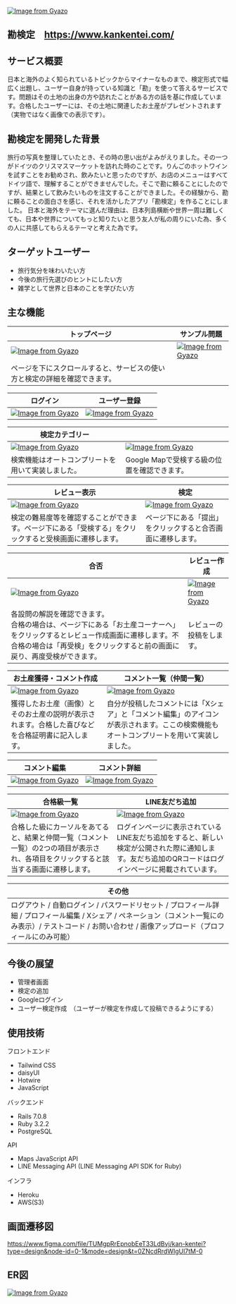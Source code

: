 [![Image from Gyazo](https://i.gyazo.com/8c4284dca42d0067f388f919aa7606d6.jpg)](https://gyazo.com/8c4284dca42d0067f388f919aa7606d6)
## 勘検定　https://www.kankentei.com/

## サービス概要
日本と海外のよく知られているトピックからマイナーなものまで、検定形式で幅広く出題し、ユーザー自身が持っている知識と「勘」を使って答えるサービスです。問題はその土地の出身の方や訪れたことがある方の話を基に作成しています。合格したユーザーには、その土地に関連したお土産がプレゼントされます（実物ではなく画像での表示です）。

## 勘検定を開発した背景
旅行の写真を整理していたとき、その時の思い出がよみがえりました。その一つがドイツのクリスマスマーケットを訪れた時のことです。りんごのホットワインを試すことをお勧めされ、飲みたいと思ったのですが、お店のメニューはすべてドイツ語で、理解することができませんでした。そこで勘に頼ることにしたのですが、結果として飲みたいものを注文することができました。その経験から、勘に頼ることの面白さを感じ、それを活かしたアプリ「勘検定」を作ることにしました。 日本と海外をテーマに選んだ理由は、日本列島横断や世界一周は難しくても、日本や世界についてもっと知りたいと思う友人が私の周りにいた為、多くの人に共感してもらえるテーマと考えた為です。  


## ターゲットユーザー  
* 旅行気分を味わいたい方 
* 今後の旅行先選びのヒントにしたい方  
* 雑学として世界と日本のことを学びたい方
  
## 主な機能
|トップページ|サンプル問題|
|---|---|
|[![Image from Gyazo](https://i.gyazo.com/84aca29acf5495f927746dff2225bd49.jpg)](https://gyazo.com/84aca29acf5495f927746dff2225bd49)|[![Image from Gyazo](https://i.gyazo.com/45e29e34c128c88da7e31ad03154eca5.jpg)](https://gyazo.com/45e29e34c128c88da7e31ad03154eca5)|
|ページを下にスクロールすると、サービスの使い方と検定の詳細を確認できます。|

|ログイン|ユーザー登録|
|---|---|
|[![Image from Gyazo](https://i.gyazo.com/59722d72e0664f43ad8e7d0afbbd91a2.png)](https://gyazo.com/59722d72e0664f43ad8e7d0afbbd91a2)|[![Image from Gyazo](https://i.gyazo.com/d88409c63fcb8223638c4e3f987fa59d.png)](https://gyazo.com/d88409c63fcb8223638c4e3f987fa59d)|

|検定カテゴリー||
|---|---|
|[![Image from Gyazo](https://i.gyazo.com/052905670b0a62a7336c14b110279646.png)](https://gyazo.com/052905670b0a62a7336c14b110279646)|[![Image from Gyazo](https://i.gyazo.com/1e94c7584d0c10ead041f190e4427258.png)](https://gyazo.com/1e94c7584d0c10ead041f190e4427258)|
|検索機能はオートコンプリートを用いて実装しました。|Google Mapで受検する級の位置を確認できます。|

|レビュー表示|検定|
|---|---|
|[![Image from Gyazo](https://i.gyazo.com/b95dcc9496344e9d5ec1ed90ae28dcea.jpg)](https://gyazo.com/b95dcc9496344e9d5ec1ed90ae28dcea)|[![Image from Gyazo](https://i.gyazo.com/224b05254fff2ecae9f83fc6a50c040b.jpg)](https://gyazo.com/224b05254fff2ecae9f83fc6a50c040b)|
|検定の難易度等を確認することができます。ページ下にある「受検する」をクリックすると受検画面に遷移します。|ページ下にある「提出」をクリックすると合否画面に遷移します。|

|合否|レビュー作成|
|---|---|
|[![Image from Gyazo](https://i.gyazo.com/f14e5ffc6db92d7793d2ec91c2ca28c2.jpg)](https://gyazo.com/f14e5ffc6db92d7793d2ec91c2ca28c2)|[![Image from Gyazo](https://i.gyazo.com/11dc9a006eed51509351e8e7c80a6ee4.jpg)](https://gyazo.com/11dc9a006eed51509351e8e7c80a6ee4)|
|各設問の解説を確認できます。<br>合格の場合は、ページ下にある「お土産コーナーへ」をクリックするとレビュー作成画面に遷移します。不合格の場合は「再受検」をクリックすると前の画面に戻り、再度受検ができます。|レビューの投稿をします。|

|お土産獲得・コメント作成|コメント一覧（仲間一覧）|
|---|---|
|[![Image from Gyazo](https://i.gyazo.com/c3f1d80e5c587f1afee52aa12c5f98a7.jpg)](https://gyazo.com/c3f1d80e5c587f1afee52aa12c5f98a7)|[![Image from Gyazo](https://i.gyazo.com/df95ad8356b4440c4e4ee327c3759b70.jpg)](https://gyazo.com/df95ad8356b4440c4e4ee327c3759b70)|
|獲得したお土産（画像）とそのお土産の説明が表示されます。合格した喜びなどを合格証明書に記入します。|自分が投稿したコメントには「Xシェア」と「コメント編集」のアイコンが表示されます。ここの検索機能もオートコンプリートを用いて実装しました。|

|コメント編集|コメント詳細|
|---|---|
|[![Image from Gyazo](https://i.gyazo.com/ee0997f9a057828b9f5731985c040ebe.jpg)](https://gyazo.com/ee0997f9a057828b9f5731985c040ebe)|[![Image from Gyazo](https://i.gyazo.com/4d131fb624d0c24d9c37c0fb639875a7.jpg)](https://gyazo.com/4d131fb624d0c24d9c37c0fb639875a7)|

|合格級一覧|LINE友だち追加|
|---|---|
|[![Image from Gyazo](https://i.gyazo.com/ee23b5ae835753912f66724aa0076eaa.jpg)](https://gyazo.com/ee23b5ae835753912f66724aa0076eaa)|[![Image from Gyazo](https://i.gyazo.com/8854ba99f6ad1f5987eea96e8255b79b.png)](https://gyazo.com/8854ba99f6ad1f5987eea96e8255b79b)|
|合格した級にカーソルをあてると、結果と仲間一覧（コメント一覧）の2つの項目が表示され、各項目をクリックすると該当する画面に遷移します。|ログインページに表示されているLINE友だち追加をすると、新しい検定が公開された際に通知します。友だち追加のQRコードはログインページに掲載されています。|

|その他|
|---|
|ログアウト / 自動ログイン / パスワードリセット / プロフィール詳細 / プロフィール編集 / Xシェア / ぺネーション（コメント一覧にのみ表示）/ テストコード / お問い合わせ / 画像アップロード（プロフィールにのみ可能）|


## 今後の展望
* 管理者画面
* 検定の追加
* Googleログイン
* ユーザー検定作成　（ユーザーが検定を作成して投稿できるようにする）


## 使用技術
フロントエンド  
* Tailwind CSS
* daisyUI
* Hotwire
* JavaScript

バックエンド  
* Rails 7.0.8
* Ruby 3.2.2 
* PostgreSQL
  
API  
* Maps JavaScript API
* LINE Messaging API (LINE Messaging API SDK for Ruby)

インフラ  
* Heroku
* AWS(S3)


## 画面遷移図  
https://www.figma.com/file/TUMgpRrEpnobEeT33LdBvj/kan-kentei?type=design&node-id=0-1&mode=design&t=0ZNcdRrdWIgUl7tM-0


## ER図  
[![Image from Gyazo](https://i.gyazo.com/dc8e076b279f434c764daf22e967d0d5.png)](https://gyazo.com/dc8e076b279f434c764daf22e967d0d5)

